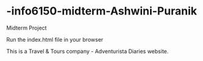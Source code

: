 # -info6150-midterm-Ashwini-Puranik
Midterm Project

Run the index.html file in your browser

This is a Travel & Tours company - Adventurista Diaries website.


